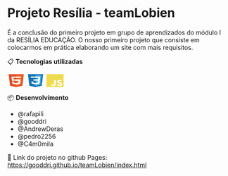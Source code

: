 # Projeto Resília - teamLobien
É a conclusão do primeiro projeto em grupo de aprendizados do módulo I da RESÍLIA EDUCAÇÃO.
O nosso primeiro projeto que consiste em colocarmos em prática elaborando um site com mais requisitos.


📋 **Tecnologias utilizadas**

<img align="center" alt="HTML" height="30" width="40" src="https://raw.githubusercontent.com/devicons/devicon/master/icons/html5/html5-original.svg">
<img align="center" alt="Css" height="30" width="40" src="https://raw.githubusercontent.com/devicons/devicon/master/icons/css3/css3-original.svg">
<img align="center" alt="Js" height="30"  width="40" src="https://raw.githubusercontent.com/devicons/devicon/master/icons/javascript/javascript-plain.svg">


📦 **Desenvolvimento**
- @rafapili
- @gooddri
- @AndrewDeras
- @pedro2256
- @C4m0mila
 
📌 Link do projeto no github Pages: https://gooddri.github.io/teamLobien/index.html
